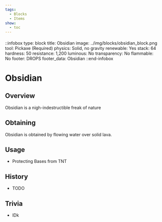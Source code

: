 ```yaml
---
tags:
  - Blocks
  - Items
show:
  - toc
---
```


####
::infobox
type: block
title: Obsidian
image: ../img/blocks/obsidian_block.png
tool: Pickaxe (Required)
physics: Solid, no gravity
renewable: Yes
stack: 64
hardness: 50
resistance: 1,200
luminous: No
transparency: No
flammable: No
footer: DROPS
footer_data: Obsidian
::end-infobox

# Obsidian

## Overview

Obsidian is a nigh-indestructible freak of nature

## Obtaining

Obsidian is obtained by flowing water over solid lava.

## Usage

- Protecting Bases from TNT

## History

- TODO

## Trivia

- IDk